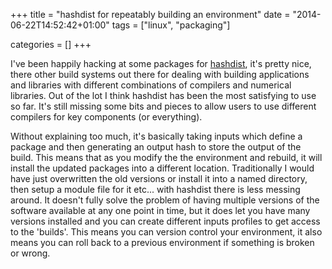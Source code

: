 +++
title = "hashdist for repeatably building an environment"
date = "2014-06-22T14:52:42+01:00"
tags = ["linux", "packaging"]


categories = []
+++

I've been happily hacking at some packages for
[hashdist](https://hashdist.github.com), it's pretty nice, there
other build systems out there for dealing with building applications
and libraries with different combinations of compilers and numerical
libraries. Out of the lot I think hashdist has been the most satisfying
to use so far. It's still missing some bits and pieces to allow users
to use different compilers for key components (or everything).

Without explaining too much, it's basically taking inputs which define
a package and then generating an output hash to store the output of the
build. This means that as you modify the the environment and rebuild, it
will install the updated packages into a different location. Traditionally
I would have just overwritten the old versions or install it into a named
directory, then setup a module file for it etc... with hashdist there
is less messing around. It doesn't fully solve the problem of having
multiple versions of the software available at any one point in time,
but it does let you have many versions installed and you can create
different inputs profiles to get access to the 'builds'. This means you
can version control your environment, it also means you can roll back
to a previous environment if something is broken or wrong.
